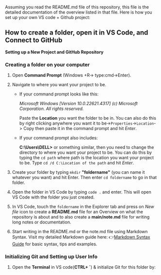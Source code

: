Assuming you read the README.md file of this repository, this file is the detailed documentation of the overview listed in that file.
Here is how you set up your own VS code + Github project:
## How to create a folder, open it in VS Code, and Connect to GitHub
**Setting up a New Project and GitHub Repository**
### Creating a folder on your computer
1. Open **Command Prompt** (Windows +R-> type:cmd->Enter).
2. Navigate to where you want your project to be.

    - If your command prompt looks like this:

       *Microsoft Windows [Version 10.0.22621.4317] (c) Microsoft Corporation. All rights reserved.*

      Paste the **Location** you want the folder to be in. You can also do this by right clicking anywhere you want it to be->`Properties`->`Location`-> Copy then paste it in the command prompt and hit *Enter*.
   - If  your command prompt also includes:

     **C:\Users\DELL>** or something similar, then you need to change the directory to where you want your project to be. You can do this by typing the `cd path` where path is the location you want your project to be. Type
   `cd /d C:\Location of the path` and hit *Enter*.
3. Create your folder by typing `mkdir` **"foldername"** (you can name it whatever you want) and hit Enter. Then enter `cd foldername` to go in that folder.
4. Open the folder in VS Code by typing `code .` and enter. This will open VS Code with the folder you just created.
5. In VS Code, touch the `foldername` in the Explorer tab and press on *New file* icon to create a **README.md** file for an Overview on what the repository is about and to also create a **main/note.md** file for writing long notes or documentation.
6. Start writing in the  README.md or the note.md file using Markdown Syntax. Visit my detailed Markdown guide here: 👉[Markdown Syntax Guide](https://github.com/Jjirel/markdown-syntax-guide.git) for basic syntax, tips and examples.

### Initializing Git and Setting up User Info
1. Open the **Terminal** in VS code(**CTRL+ `**) & initialize Git for this folder by: